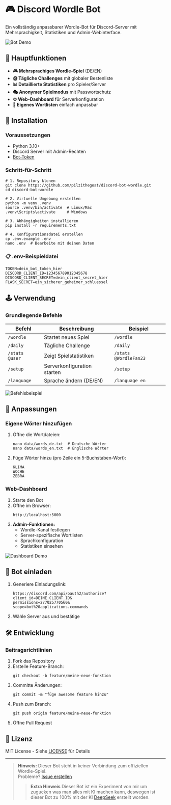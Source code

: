 # 🎮 Discord Wordle Bot

Ein vollständig anpassbarer Wordle-Bot für Discord-Server mit Mehrsprachigkeit, Statistiken und Admin-Webinterface.

![Bot Demo](https://via.placeholder.com/1280x720.png?text=Wordle+Bot+Demo+Preview)

## 🌟 Hauptfunktionen
- **🎮 Mehrsprachiges Wordle-Spiel** (DE/EN)
- **🌞 Tägliche Challenges** mit globaler Bestenliste
- **📊 Detaillierte Statistiken** pro Spieler/Server
- **🎭 Anonymer Spielmodus** mit Passwortschutz
- **⚙️ Web-Dashboard** für Serverkonfiguration
- **🔧 Eigenes Wortlisten** einfach anpassbar

## 🚀 Installation
### Voraussetzungen
- Python 3.10+
- Discord Server mit Admin-Rechten
- [Bot-Token](https://discord.com/developers/applications)

### Schritt-für-Schritt
```
# 1. Repository klonen
git clone https://github.com/pilzithegoat/discord-bot-wordle.git
cd discord-bot-wordle

# 2. Virtuelle Umgebung erstellen
python -m venv .venv
source .venv/bin/activate  # Linux/Mac
.venv\Scripts\activate     # Windows

# 3. Abhängigkeiten installieren
pip install -r requirements.txt

# 4. Konfigurationsdatei erstellen
cp .env.example .env
nano .env  # Bearbeite mit deinen Daten
```

### 📋 .env-Beispieldatei
```
TOKEN=dein_bot_token_hier
DISCORD_CLIENT_ID=123456789012345678
DISCORD_CLIENT_SECRET=dein_client_secret_hier
FLASK_SECRET=ein_sicherer_geheimer_schluessel
```

## 🕹️ Verwendung
### Grundlegende Befehle
| Befehl          | Beschreibung                  | Beispiel               |
|-----------------|-------------------------------|------------------------|
| `/wordle`       | Startet neues Spiel           | `/wordle`              |
| `/daily`        | Tägliche Challenge            | `/daily`               |
| `/stats @user`  | Zeigt Spielstatistiken        | `/stats @WordleFan23`  |
| `/setup`        | Serverkonfiguration starten   | `/setup`               |
| `/language`     | Sprache ändern (DE/EN)        | `/language en`         |

![Befehlsbeispiel](https://via.placeholder.com/600x300.png?text=Command+Examples)

## 🔧 Anpassungen
### Eigene Wörter hinzufügen
1. Öffne die Wortdateien:
   ```
   nano data/words_de.txt  # Deutsche Wörter
   nano data/words_en.txt  # Englische Wörter
   ```
2. Füge Wörter hinzu (pro Zeile ein 5-Buchstaben-Wort):
   ```
   KLIMA
   WOCHE
   ZEBRA
   ```

### Web-Dashboard
1. Starte den Bot
2. Öffne im Browser:
   ```
   http://localhost:5000
   ```
3. **Admin-Funktionen:**
   - Wordle-Kanal festlegen
   - Server-spezifische Wortlisten
   - Sprachkonfiguration
   - Statistiken einsehen

![Dashboard Demo](https://via.placeholder.com/800x400.png?text=Admin+Dashboard+Preview)

## 🤖 Bot einladen
1. Generiere Einladungslink:
   ```
   https://discord.com/api/oauth2/authorize?
   client_id=DEINE_CLIENT_ID&
   permissions=277025770560&
   scope=bot%20applications.commands
   ```
2. Wähle Server aus und bestätige

## 🛠️ Entwicklung
### Beitragsrichtlinien
1. Fork das Repository
2. Erstelle Feature-Branch:
   ```
   git checkout -b feature/meine-neue-funktion
   ```
3. Committe Änderungen:
   ```
   git commit -m "füge awesome feature hinzu"
   ```
4. Push zum Branch:
   ```
   git push origin feature/meine-neue-funktion
   ```
5. Öffne Pull Request

## 📜 Lizenz
MIT License - Siehe [LICENSE](LICENSE) für Details

---

> **Hinweis:** Dieser Bot steht in keiner Verbindung zum offiziellen Wordle-Spiel.  
> Probleme? [Issue erstellen](https://github.com/pilzithegoat/discord-bot-wordle/issues)
>> **Extra Hinweis** Dieser Bot ist ein Experiment von mir um zugucken was man alles 
>> mit KI machen kann, deswegen ist dieser Bot zu 100% mit der KI [DeepSeek](www.deepseek.com) erstellt worden.